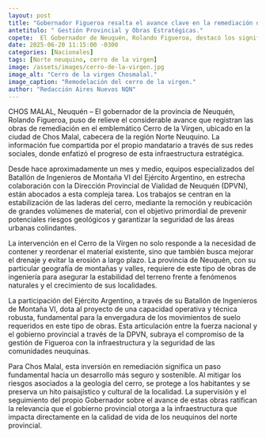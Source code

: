 ```yaml
---
layout: post
title: "Gobernador Figueroa resalta el avance clave en la remediación del cerro de la virgen en Chos Malal."
antetitulo: " Gestión Provincial y Obras Estratégicas."
copete:  El Gobernador de Neuquén, Rolando Figueroa, destacó los significativos progresos en las obras de remediación del Cerro de la Virgen en Chos Malal, una iniciativa crucial para la estabilidad geológica y la seguridad de la localidad. Los trabajos, ejecutados por el Batallón de Ingenieros de Montaña VI del Ejército Argentino en conjunto con Vialidad Provincial, buscan mitigar riesgos y proteger a la comunidad en el Norte neuquino.
date: 2025-06-20 11:15:00 -0300
categories: [Nacionales]
tags: [Norte neuquino, cerro de la virgen]
image: /assets/images/cerro-de-la-virgen.jpg
image_alt: "Cerro de la virgen Chosmalal."
image_caption: "Remodelación del cerro de la virgen."
author: "Redacción Aires Nuevos NQN"
---
```


CHOS MALAL, Neuquén – El gobernador de la provincia de Neuquén, Rolando Figueroa, puso de relieve el considerable avance que registran las obras de remediación en el emblemático Cerro de la Virgen, ubicado en la ciudad de Chos Malal, cabecera de la región Norte Neuquino. La información fue compartida por el propio mandatario a través de sus redes sociales, donde enfatizó el progreso de esta infraestructura estratégica.

Desde hace aproximadamente un mes y medio, equipos especializados del Batallón de Ingenieros de Montaña VI del Ejército Argentino, en estrecha colaboración con la Dirección Provincial de Vialidad de Neuquén (DPVN), están abocados a esta compleja tarea. Los trabajos se centran en la estabilización de las laderas del cerro, mediante la remoción y reubicación de grandes volúmenes de material, con el objetivo primordial de prevenir potenciales riesgos geológicos y garantizar la seguridad de las áreas urbanas colindantes.

La intervención en el Cerro de la Virgen no solo responde a la necesidad de contener y reordenar el material existente, sino que también busca mejorar el drenaje y evitar la erosión a largo plazo. La provincia de Neuquén, con su particular geografía de montañas y valles, requiere de este tipo de obras de ingeniería para asegurar la estabilidad del terreno frente a fenómenos naturales y el crecimiento de sus localidades.

La participación del Ejército Argentino, a través de su Batallón de Ingenieros de Montaña VI, dota al proyecto de una capacidad operativa y técnica robusta, fundamental para la envergadura de los movimientos de suelo requeridos en este tipo de obras. Esta articulación entre la fuerza nacional y el gobierno provincial a través de la DPVN, subraya el compromiso de la gestión de Figueroa con la infraestructura y la seguridad de las comunidades neuquinas.

Para Chos Malal, esta inversión en remediación significa un paso fundamental hacia un desarrollo más seguro y sostenible. Al mitigar los riesgos asociados a la geología del cerro, se protege a los habitantes y se preserva un hito paisajístico y cultural de la localidad. La supervisión y el seguimiento del propio Gobernador sobre el avance de estas obras ratifican la relevancia que el gobierno provincial otorga a la infraestructura que impacta directamente en la calidad de vida de los neuquinos del norte provincial.